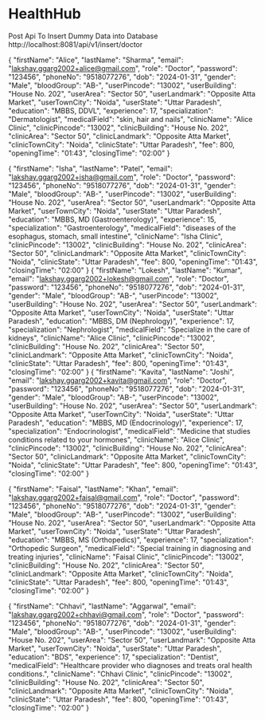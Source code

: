 # HealthHub

Post Api To Insert Dummy Data into Database 
http://localhost:8081/api/v1/insert/doctor

{
    "firstName": "Alice",
    "lastName": "Sharma",
    "email": "lakshay.ggarg2002+alice@gmail.com",
    "role": "Doctor",
    "password": "123456",
    "phoneNo": "9518077276",
    "dob": "2024-01-31",
    "gender": "Male",
    "bloodGroup": "AB-",
    "userPincode": "13002",
    "userBuilding": "House No. 202",
    "userArea": "Sector 50",
    "userLandmark": "Opposite Atta Market",
    "userTownCity": "Noida",
    "userState": "Uttar Paradesh",
    "education": "MBBS, DDVL",
    "experience": 17,
    "specialization": "Dermatologist",
    "medicalField": "skin, hair and nails",
    "clinicName": "Alice Clinic",
    "clinicPincode": "13002",
    "clinicBuilding": "House No. 202",
    "clinicArea": "Sector 50",
    "clinicLandmark": "Opposite Atta Market",
    "clinicTownCity": "Noida",
    "clinicState": "Uttar Paradesh",
    "fee": 800,
    "openingTime": "01:43",
    "closingTime": "02:00"
}

{
    "firstName": "Isha",
    "lastName": "Patel",
    "email": "lakshay.ggarg2002+isha@gmail.com",
    "role": "Doctor",
    "password": "123456",
    "phoneNo": "9518077276",
    "dob": "2024-01-31",
    "gender": "Male",
    "bloodGroup": "AB-",
    "userPincode": "13002",
    "userBuilding": "House No. 202",
    "userArea": "Sector 50",
    "userLandmark": "Opposite Atta Market",
    "userTownCity": "Noida",
    "userState": "Uttar Paradesh",
    "education": "MBBS, MD (Gastroenterology)",
    "experience": 15,
    "specialization": "Gastroenterology",
    "medicalField": "diseases of the esophagus, stomach, small intestine",
    "clinicName": "Isha Clinic",
    "clinicPincode": "13002",
    "clinicBuilding": "House No. 202",
    "clinicArea": "Sector 50",
    "clinicLandmark": "Opposite Atta Market",
    "clinicTownCity": "Noida",
    "clinicState": "Uttar Paradesh",
    "fee": 800,
    "openingTime": "01:43",
    "closingTime": "02:00"
}
{
    "firstName": "Lokesh",
    "lastName": "Kumar",
    "email": "lakshay.ggarg2002+lokesh@gmail.com",
    "role": "Doctor",
    "password": "123456",
    "phoneNo": "9518077276",
    "dob": "2024-01-31",
    "gender": "Male",
    "bloodGroup": "AB-",
    "userPincode": "13002",
    "userBuilding": "House No. 202",
    "userArea": "Sector 50",
    "userLandmark": "Opposite Atta Market",
    "userTownCity": "Noida",
    "userState": "Uttar Paradesh",
    "education": "MBBS, DM (Nephrology)",
    "experience": 17,
    "specialization": "Nephrologist",
    "medicalField": "Specialize in the care of kidneys",
    "clinicName": "Alice Clinic",
    "clinicPincode": "13002",
    "clinicBuilding": "House No. 202",
    "clinicArea": "Sector 50",
    "clinicLandmark": "Opposite Atta Market",
    "clinicTownCity": "Noida",
    "clinicState": "Uttar Paradesh",
    "fee": 800,
    "openingTime": "01:43",
    "closingTime": "02:00"
}
{
    "firstName": "Kavita",
    "lastName": "Joshi",
    "email": "lakshay.ggarg2002+kavita@gmail.com",
    "role": "Doctor",
    "password": "123456",
    "phoneNo": "9518077276",
    "dob": "2024-01-31",
    "gender": "Male",
    "bloodGroup": "AB-",
    "userPincode": "13002",
    "userBuilding": "House No. 202",
    "userArea": "Sector 50",
    "userLandmark": "Opposite Atta Market",
    "userTownCity": "Noida",
    "userState": "Uttar Paradesh",
    "education": "MBBS, MD (Endocrinology)",
    "experience": 17,
    "specialization": "Endocrinologist",
    "medicalField": "Medicine that studies conditions related to your hormones",
    "clinicName": "Alice Clinic",
    "clinicPincode": "13002",
    "clinicBuilding": "House No. 202",
    "clinicArea": "Sector 50",
    "clinicLandmark": "Opposite Atta Market",
    "clinicTownCity": "Noida",
    "clinicState": "Uttar Paradesh",
    "fee": 800,
    "openingTime": "01:43",
    "closingTime": "02:00"
}

{
    "firstName": "Faisal",
    "lastName": "Khan",
    "email": "lakshay.ggarg2002+faisal@gmail.com",
    "role": "Doctor",
    "password": "123456",
    "phoneNo": "9518077276",
    "dob": "2024-01-31",
    "gender": "Male",
    "bloodGroup": "AB-",
    "userPincode": "13002",
    "userBuilding": "House No. 202",
    "userArea": "Sector 50",
    "userLandmark": "Opposite Atta Market",
    "userTownCity": "Noida",
    "userState": "Uttar Paradesh",
    "education": "MBBS, MS (Orthopedics)",
    "experience": 17,
    "specialization": "Orthopedic Surgeon",
    "medicalField": "Special training in diagnosing and treating injuries",
    "clinicName": "Faisal Clinic",
    "clinicPincode": "13002",
    "clinicBuilding": "House No. 202",
    "clinicArea": "Sector 50",
    "clinicLandmark": "Opposite Atta Market",
    "clinicTownCity": "Noida",
    "clinicState": "Uttar Paradesh",
    "fee": 800,
    "openingTime": "01:43",
    "closingTime": "02:00"
}

{
    "firstName": "Chhavi",
    "lastName": "Aggarwal",
    "email": "lakshay.ggarg2002+chhavi@gmail.com",
    "role": "Doctor",
    "password": "123456",
    "phoneNo": "9518077276",
    "dob": "2024-01-31",
    "gender": "Male",
    "bloodGroup": "AB-",
    "userPincode": "13002",
    "userBuilding": "House No. 202",
    "userArea": "Sector 50",
    "userLandmark": "Opposite Atta Market",
    "userTownCity": "Noida",
    "userState": "Uttar Paradesh",
    "education": "BDS",
    "experience": 17,
    "specialization": "Dentist",
    "medicalField": "Healthcare provider who diagnoses and treats oral health conditions.",
    "clinicName": "Chhavi Clinic",
    "clinicPincode": "13002",
    "clinicBuilding": "House No. 202",
    "clinicArea": "Sector 50",
    "clinicLandmark": "Opposite Atta Market",
    "clinicTownCity": "Noida",
    "clinicState": "Uttar Paradesh",
    "fee": 800,
    "openingTime": "01:43",
    "closingTime": "02:00"
}

